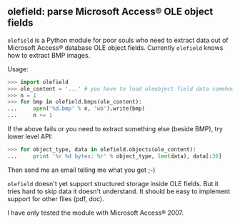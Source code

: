## olefield: parse Microsoft Access&reg; OLE object fields

`olefield` is a Python module for poor souls who need to extract data out of Microsoft Access&reg; database OLE object fields. Currently `olefield` knows how to extract BMP images.

Usage:

```python
>>> import olefield
>>> ole_content = '...' # you have to load oleobject field data somehow ;-)
>>> n = 1
>>> for bmp in olefield.bmps(ole_content):
...     open('%d.bmp' % n, 'wb').write(bmp)
...     n += 1
```

If the above fails or you need to extract something else (beside BMP), try lower level API:

```python
>>> for object_type, data in olefield.objects(ole_content):
...     print '%r %d bytes: %r' % object_type, len(data), data[:30]
```

Then send me an email telling me what you get ;-)

`olefield` doesn't yet support structured storage inside OLE fields. But it tries hard to skip data it doesn't understand. It should be easy to implement support for other files (pdf, doc).

I have only tested the module with Microsoft Access&reg; 2007.
